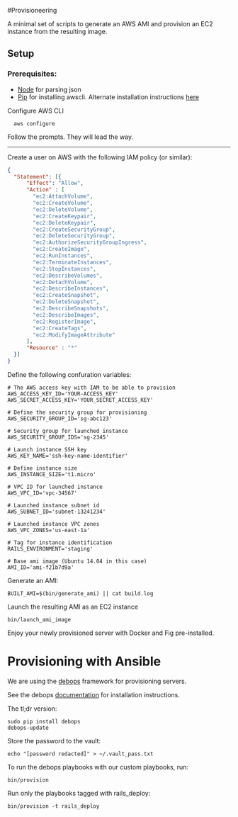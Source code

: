 #Provisioneering

A minimal set of scripts to generate an AWS AMI and provision an EC2 instance from the resulting image.

## Setup

### Prerequisites:

- [Node](http://nodejs.org/download/) for parsing json
- [Pip](https://pip.pypa.io/en/latest/installing.html) for installing awscli. Alternate installation instructions [here](http://docs.aws.amazon.com/cli/latest/userguide/installing.html)


Configure AWS CLI
``` console
  aws configure
```

Follow the prompts. They will lead the way.


---

Create a user on AWS with the following IAM policy (or similar):

``` json
{
  "Statement": [{
      "Effect": "Allow",
      "Action" : [
        "ec2:AttachVolume",
        "ec2:CreateVolume",
        "ec2:DeleteVolume",
        "ec2:CreateKeypair",
        "ec2:DeleteKeypair",
        "ec2:CreateSecurityGroup",
        "ec2:DeleteSecurityGroup",
        "ec2:AuthorizeSecurityGroupIngress",
        "ec2:CreateImage",
        "ec2:RunInstances",
        "ec2:TerminateInstances",
        "ec2:StopInstances",
        "ec2:DescribeVolumes",
        "ec2:DetachVolume",
        "ec2:DescribeInstances",
        "ec2:CreateSnapshot",
        "ec2:DeleteSnapshot",
        "ec2:DescribeSnapshots",
        "ec2:DescribeImages",
        "ec2:RegisterImage",
        "ec2:CreateTags",
        "ec2:ModifyImageAttribute"
      ],
      "Resource" : "*"
  }]
}
```

Define the following confuration variables:

``` console
# The AWS access key with IAM to be able to provision
AWS_ACCESS_KEY_ID='YOUR-ACCESS_KEY'
AWS_SECRET_ACCESS_KEY='YOUR_SECRET_ACCESS_KEY'

# Define the security group for provisioning
AWS_SECURITY_GROUP_ID='sg-abc123'

# Security group for launched instance
AWS_SECURITY_GROUP_IDS='sg-2345'

# Launch instance SSH key
AWS_KEY_NAME='ssh-key-name-identifier'

# Define instance size
AWS_INSTANCE_SIZE='t1.micro'

# VPC ID for launched instance
AWS_VPC_ID='vpc-34567'

# Launched instance subnet id
AWS_SUBNET_ID='subnet-13241234'

# Launched instance VPC zones
AWS_VPC_ZONES='us-east-1a'

# Tag for instance identification
RAILS_ENVIRONMENT='staging'

# Base ami image (Ubuntu 14.04 in this case)
AMI_ID='ami-f21b7d9a'
```

Generate an AMI:

``` console
BUILT_AMI=$(bin/generate_ami) || cat build.log
```

Launch the resulting AMI as an EC2 instance
``` console
bin/launch_ami_image
```

Enjoy your newly provisioned server with Docker and Fig pre-installed.

# Provisioning with Ansible

We are using the [debops](http://debops.org/) framework for provisioning servers.

See the debops [documentation](http://docs.debops.org/en/latest/installation.html) for installation instructions.

The tl;dr version:

```
sudo pip install debops
debops-update
```

Store the password to the vault:

```
echo "[password redacted]" > ~/.vault_pass.txt
```

To run the debops playbooks with our custom playbooks, run:

```
bin/provision
```

Run only the playbooks tagged with rails\_deploy:
```
bin/provision -t rails_deploy 
```
